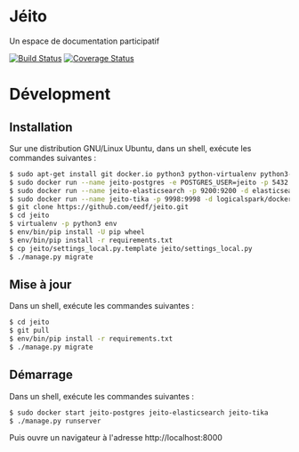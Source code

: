 # Jéito

Un espace de documentation participatif

[![Build Status](https://travis-ci.org/eedf/jeito.svg?branch=master)](https://travis-ci.org/eedf/jeito)
[![Coverage Status](https://coveralls.io/repos/github/eedf/jeito/badge.svg?branch=master)](https://coveralls.io/github/eedf/jeito?branch=master)


# Dévelopment

## Installation

Sur une distribution GNU/Linux Ubuntu, dans un shell, exécute les commandes suivantes :

```bash
$ sudo apt-get install git docker.io python3 python-virtualenv python3-dev libpq-dev libxml2-dev libxslt1-dev
$ sudo docker run --name jeito-postgres -e POSTGRES_USER=jeito -p 5432:5432 -d postgres
$ sudo docker run --name jeito-elasticsearch -p 9200:9200 -d elasticsearch
$ sudo docker run --name jeito-tika -p 9998:9998 -d logicalspark/docker-tikaserver
$ git clone https://github.com/eedf/jeito.git
$ cd jeito
$ virtualenv -p python3 env
$ env/bin/pip install -U pip wheel
$ env/bin/pip install -r requirements.txt
$ cp jeito/settings_local.py.template jeito/settings_local.py
$ ./manage.py migrate
```

## Mise à jour

Dans un shell, exécute les commandes suivantes :

```bash
$ cd jeito
$ git pull
$ env/bin/pip install -r requirements.txt
$ ./manage.py migrate
```

## Démarrage

Dans un shell, exécute les commandes suivantes :

```bash
$ sudo docker start jeito-postgres jeito-elasticsearch jeito-tika
$ ./manage.py runserver
```

Puis ouvre un navigateur à l'adresse http://localhost:8000

